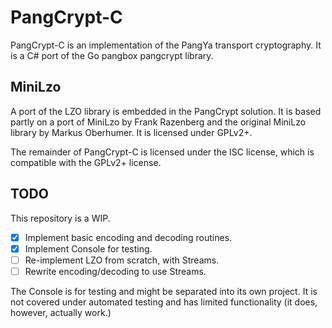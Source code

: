 # PangCrypt-C

PangCrypt-C is an implementation of the PangYa transport cryptography. It is a C# port of the Go pangbox pangcrypt library.

## MiniLzo

A port of the LZO library is embedded in the PangCrypt solution. It is based partly on a port of MiniLzo by Frank Razenberg and the original MiniLzo library by Markus Oberhumer. It is licensed under GPLv2+.

The remainder of PangCrypt-C is licensed under the ISC license, which is compatible with the GPLv2+ license.

## TODO

This repository is a WIP.

  - [x] Implement basic encoding and decoding routines.
  - [x] Implement Console for testing.
  - [ ] Re-implement LZO from scratch, with Streams.
  - [ ] Rewrite encoding/decoding to use Streams.

The Console is for testing and might be separated into its own project. It is not covered under automated testing and has limited functionality (it does, however, actually work.)
